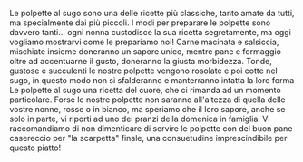 Le polpette al sugo sono una delle ricette più classiche, tanto amate da tutti, ma specialmente dai più piccoli. I modi per preparare le polpette sono davvero tanti... ogni nonna custodisce la sua ricetta segretamente, ma oggi vogliamo mostrarvi come le prepariamo noi! 
Carne macinata e salsiccia, mischiate insieme doneranno un sapore unico, mentre pane e formaggio oltre ad accentuarne il gusto, doneranno la giusta morbidezza. Tonde, gustose e succulenti le nostre polpette vengono rosolate e poi cotte nel sugo, in questo modo non si sfalderanno e manterranno intatta la loro forma 
Le polpette al sugo una ricetta del cuore, che ci rimanda ad un momento particolare. Forse le nostre polpette non saranno all'altezza di quella delle vostre nonne, rosse o in bianco, ma speriamo che il loro sapore, anche se solo in parte, vi riporti ad uno dei pranzi della domenica in famiglia.
Vi raccomandiamo di non dimenticare di servire le polpette con del buon pane casereccio per "la scarpetta" finale, una consuetudine imprescindibile per questo piatto! 